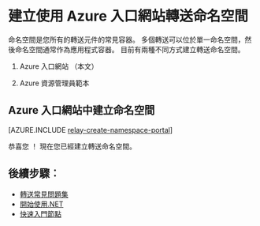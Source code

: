 <properties
    pageTitle="建立使用 Azure 入口網站轉送命名空間 |Microsoft Azure"
    description="若要開始使用 Azure 轉送，您將需要命名空間。 以下說明如何建立使用 Azure 入口網站。"
    services="service-bus"
    documentationCenter=".net"
    authors="jtaubensee"
    manager="timlt"
    editor=""/>

<tags
    ms.service="service-bus"
    ms.devlang="tbd"
    ms.topic="get-started-article"
    ms.tgt_pltfrm="multiple"
    ms.workload="na"
    ms.date="10/28/2016"
    ms.author="jotaub"/>

# <a name="create-a-relay-namespace-using-the-azure-portal"></a>建立使用 Azure 入口網站轉送命名空間

命名空間是您所有的轉送元件的常見容器。 多個轉送可以位於單一命名空間，然後命名空間通常作為應用程式容器。 目前有兩種不同方式建立轉送命名空間。

1.  Azure 入口網站 （本文）

2.  Azure 資源管理員範本

## <a name="create-a-namespace-in-the-azure-portal"></a>Azure 入口網站中建立命名空間

[AZURE.INCLUDE [relay-create-namespace-portal](../../includes/relay-create-namespace-portal.md)]

恭喜您 ！ 現在您已經建立轉送命名空間。

## <a name="next-steps"></a>後續步驟︰

- [轉送常見問題集](relay-faq.md)
- [開始使用.NET](relay-hybrid-connections-dotnet-get-started.md)
- [快速入門節點](relay-hybrid-connections-node-get-started.md)